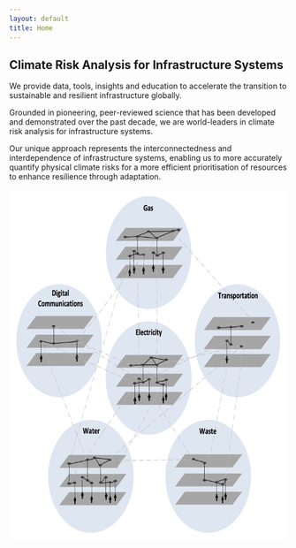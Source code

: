 ```yaml
---
layout: default
title: Home
---
```


## Climate Risk Analysis for Infrastructure Systems

We provide data, tools, insights and education to accelerate the transition to
sustainable and resilient infrastructure globally.

Grounded in pioneering, peer-reviewed science that has been developed and
demonstrated over the past decade, we are world-leaders in climate risk analysis
for infrastructure systems.

Our unique approach represents the interconnectedness and interdependence of
infrastructure systems, enabling us to more accurately quantify physical climate
risks for a more efficient prioritisation of resources to enhance resilience
through adaptation. 

<img src="/assets/img/sys_of_sys.png" alt="Infrastructure System of Systems" width="691" height="637" class ="center">
